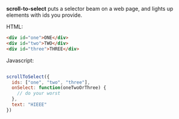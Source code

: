 **scroll-to-select** puts a selector beam on a web page, and lights up elements with ids you provide.

HTML:

```html
<div id="one">ONE</div>
<div id="two">TWO</div>
<div id="three">THREE</div>
```

Javascript:

```javascript

scrollToSelect({
  ids: ["one", "two", "three"],
  onSelect: function(oneTwoOrThree) {
    // do your worst
  },
  text: "HIEEE"
})
```